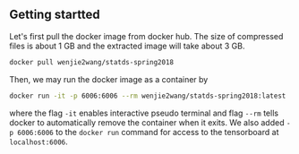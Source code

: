 ## Getting startted

Let's first pull the docker image from docker hub. The size of compressed
files is about 1 GB and the extracted image will take about 3 GB.

```bash
docker pull wenjie2wang/statds-spring2018
```

Then, we may run the docker image as a container by

```bash
docker run -it -p 6006:6006 --rm wenjie2wang/statds-spring2018:latest
```

where the flag `-it` enables interactive pseudo terminal and flag `--rm` tells
docker to automatically remove the container when it exits.  We also added `-p
6006:6006` to the `docker run` command for access to the tensorboard at
`localhost:6006`.
